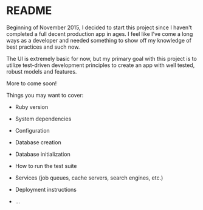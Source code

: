 # README

Beginning of November 2015, I decided to start this project since
I haven't completed a full decent production app in ages.
I feel like I've come a long ways as a developer and needed something to
show off my knowledge of best practices and such now.

The UI is extremely basic for now, but my primary goal with this project is
to utilize test-driven development principles to create an app with well tested, robust
models and features.

More to come soon!

Things you may want to cover:

* Ruby version

* System dependencies

* Configuration

* Database creation

* Database initialization

* How to run the test suite

* Services (job queues, cache servers, search engines, etc.)

* Deployment instructions

* ...
